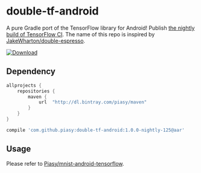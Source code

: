 # double-tf-android

A pure Gradle port of the TensorFlow library for Android! Publish [the nightly build of TensorFlow CI](http://ci.tensorflow.org/view/Nightly/job/nightly-android/). The name of this repo is inspired by [JakeWharton/double-espresso](https://github.com/JakeWharton/double-espresso).

[ ![Download](https://api.bintray.com/packages/piasy/maven/double-tf-android/images/download.svg) ](https://bintray.com/piasy/maven/double-tf-android/_latestVersion)

## Dependency

``` gradle
allprojects {
    repositories {
        maven {
            url  "http://dl.bintray.com/piasy/maven"
        }
    }
}

compile 'com.github.piasy:double-tf-android:1.0.0-nightly-125@aar'
```

## Usage

Please refer to [Piasy/mnist-android-tensorflow](https://github.com/Piasy/mnist-android-tensorflow/tree/double-tf-android/MnistAndroid).
